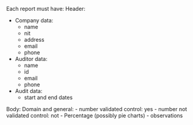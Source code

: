 Each report must have:
Header:
- Company data:
	- name
	- nit
	- address
	- email
	- phone
- Auditor data:
	- name
	- id
	- email
	- phone
- Audit data:
	- start and end dates
	
Body:
	Domain and general:
		- number validated control: yes
		- number not validated control: not
		- Percentage (possibly pie charts)
		- observations
	